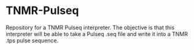 # TNMR-Pulseq
Repository for a TNMR Pulseq interpreter. The objective is that this interpreter will be able to take a Pulseq .seq file and write it into a TNMR .tps pulse sequence. 
